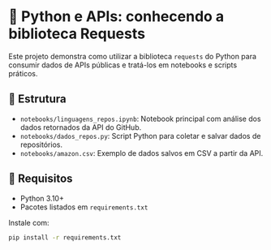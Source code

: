 # 🚀 Python e APIs: conhecendo a biblioteca Requests

Este projeto demonstra como utilizar a biblioteca `requests` do Python para consumir dados de APIs públicas e tratá-los em notebooks e scripts práticos.

## 📂 Estrutura

- `notebooks/linguagens_repos.ipynb`: Notebook principal com análise dos dados retornados da API do GitHub.
- `notebooks/dados_repos.py`: Script Python para coletar e salvar dados de repositórios.
- `notebooks/amazon.csv`: Exemplo de dados salvos em CSV a partir da API.

## 🔧 Requisitos

- Python 3.10+
- Pacotes listados em `requirements.txt`

Instale com:

```bash
pip install -r requirements.txt
